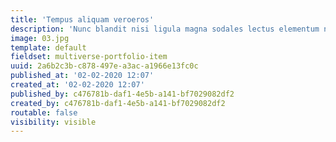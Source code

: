 ```yaml
---
title: 'Tempus aliquam veroeros'
description: 'Nunc blandit nisi ligula magna sodales lectus elementum non. Integer id venenatis velit.'
image: 03.jpg
template: default
fieldset: multiverse-portfolio-item
uuid: 2a6b2c3b-c878-497e-a3ac-a1966e13fc0c
published_at: '02-02-2020 12:07'
created_at: '02-02-2020 12:07'
published_by: c476781b-daf1-4e5b-a141-bf7029082df2
created_by: c476781b-daf1-4e5b-a141-bf7029082df2
routable: false
visibility: visible
---
```

